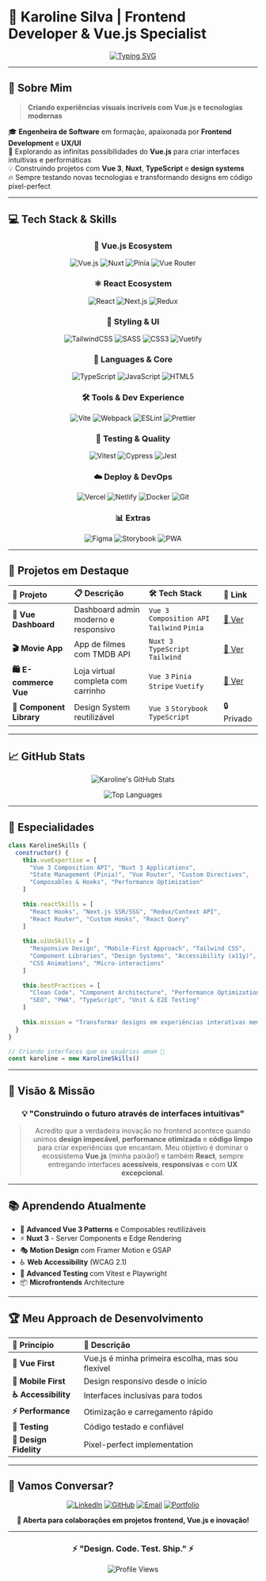 # 🎨 Karoline Silva | Frontend Developer & Vue.js Specialist

<div align="center">
  
[![Typing SVG](https://readme-typing-svg.herokuapp.com?font=Fira+Code&size=28&duration=3000&pause=1000&color=42D392&center=true&vCenter=true&width=600&lines=Frontend+Developer+%26+Vue.js+Specialist;Creating+Beautiful+User+Experiences;Vue.js+%7C+Nuxt+%7C+TypeScript;Transforming+Designs+into+Reality)](https://git.io/typing-svg)

</div>

---

## 🎯 **Sobre Mim**

> **Criando experiências visuais incríveis com Vue.js e tecnologias modernas**

🎓 **Engenheira de Software** em formação, apaixonada por **Frontend Development** e **UX/UI**  
🚀 Explorando as infinitas possibilidades do **Vue.js** para criar interfaces intuitivas e performáticas  
💡 Construindo projetos com **Vue 3**, **Nuxt**, **TypeScript** e **design systems**  
🔥 Sempre testando novas tecnologias e transformando designs em código pixel-perfect  

---

## 💻 **Tech Stack & Skills**

<div align="center">

### **💚 Vue.js Ecosystem**
![Vue.js](https://img.shields.io/badge/Vue.js-4FC08D?style=for-the-badge&logo=vue.js&logoColor=white)
![Nuxt](https://img.shields.io/badge/Nuxt-00DC82?style=for-the-badge&logo=nuxt.js&logoColor=white)
![Pinia](https://img.shields.io/badge/Pinia-FFD859?style=for-the-badge&logo=pinia&logoColor=black)
![Vue Router](https://img.shields.io/badge/Vue_Router-4FC08D?style=for-the-badge&logo=vue.js&logoColor=white)

### **⚛️ React Ecosystem**
![React](https://img.shields.io/badge/React-61DAFB?style=for-the-badge&logo=react&logoColor=black)
![Next.js](https://img.shields.io/badge/Next.js-000000?style=for-the-badge&logo=next.js&logoColor=white)
![Redux](https://img.shields.io/badge/Redux-764ABC?style=for-the-badge&logo=redux&logoColor=white)

### **🎨 Styling & UI**
![TailwindCSS](https://img.shields.io/badge/Tailwind_CSS-06B6D4?style=for-the-badge&logo=tailwind-css&logoColor=white)
![SASS](https://img.shields.io/badge/SASS-CC6699?style=for-the-badge&logo=sass&logoColor=white)
![CSS3](https://img.shields.io/badge/CSS3-1572B6?style=for-the-badge&logo=css3&logoColor=white)
![Vuetify](https://img.shields.io/badge/Vuetify-1867C0?style=for-the-badge&logo=vuetify&logoColor=white)

### **📝 Languages & Core**
![TypeScript](https://img.shields.io/badge/TypeScript-3178C6?style=for-the-badge&logo=typescript&logoColor=white)
![JavaScript](https://img.shields.io/badge/JavaScript-F7DF1E?style=for-the-badge&logo=javascript&logoColor=black)
![HTML5](https://img.shields.io/badge/HTML5-E34F26?style=for-the-badge&logo=html5&logoColor=white)

### **🛠️ Tools & Dev Experience**
![Vite](https://img.shields.io/badge/Vite-646CFF?style=for-the-badge&logo=vite&logoColor=white)
![Webpack](https://img.shields.io/badge/Webpack-8DD6F9?style=for-the-badge&logo=webpack&logoColor=black)
![ESLint](https://img.shields.io/badge/ESLint-4B32C3?style=for-the-badge&logo=eslint&logoColor=white)
![Prettier](https://img.shields.io/badge/Prettier-F7B93E?style=for-the-badge&logo=prettier&logoColor=black)

### **🧪 Testing & Quality**
![Vitest](https://img.shields.io/badge/Vitest-6E9F18?style=for-the-badge&logo=vitest&logoColor=white)
![Cypress](https://img.shields.io/badge/Cypress-17202C?style=for-the-badge&logo=cypress&logoColor=white)
![Jest](https://img.shields.io/badge/Jest-C21325?style=for-the-badge&logo=jest&logoColor=white)

### **☁️ Deploy & DevOps**
![Vercel](https://img.shields.io/badge/Vercel-000000?style=for-the-badge&logo=vercel&logoColor=white)
![Netlify](https://img.shields.io/badge/Netlify-00C7B7?style=for-the-badge&logo=netlify&logoColor=white)
![Docker](https://img.shields.io/badge/Docker-2496ED?style=for-the-badge&logo=docker&logoColor=white)
![Git](https://img.shields.io/badge/Git-F05032?style=for-the-badge&logo=git&logoColor=white)

### **📊 Extras**
![Figma](https://img.shields.io/badge/Figma-F24E1E?style=for-the-badge&logo=figma&logoColor=white)
![Storybook](https://img.shields.io/badge/Storybook-FF4785?style=for-the-badge&logo=storybook&logoColor=white)
![PWA](https://img.shields.io/badge/PWA-5A0FC8?style=for-the-badge&logo=pwa&logoColor=white)

</div>

---

## 🚀 **Projetos em Destaque**

<div align="center">

| 🎯 **Projeto** | 📋 **Descrição** | 🛠️ **Tech Stack** | 🔗 **Link** |
|:-------------|:----------------|:-----------------|:----------|
| **💚 Vue Dashboard** | Dashboard admin moderno e responsivo | `Vue 3` `Composition API` `Tailwind` `Pinia` | [🔗 Ver](https://github.com/KarolNutty/vue-dashboard) |
| **🎬 Movie App** | App de filmes com TMDB API | `Nuxt 3` `TypeScript` `Tailwind` | [🔗 Ver](https://github.com/KarolNutty/movie-app) |
| **🛍️ E-commerce Vue** | Loja virtual completa com carrinho | `Vue 3` `Pinia` `Stripe` `Vuetify` | [🔗 Ver](https://github.com/KarolNutty/ecommerce-vue) |
| **📱 Component Library** | Design System reutilizável | `Vue 3` `Storybook` `TypeScript` | 🔒 Privado |

</div>

---

## 📈 **GitHub Stats**

<div align="center">
  
![Karoline's GitHub Stats](https://github-readme-stats.vercel.app/api?username=KarolNutty&show_icons=true&theme=vue&hide_border=true&bg_color=0D1117&title_color=42D392&icon_color=42D392&text_color=FFFFFF)

![Top Languages](https://github-readme-stats.vercel.app/api/top-langs/?username=KarolNutty&layout=compact&theme=vue&hide_border=true&bg_color=0D1117&title_color=42D392&text_color=FFFFFF)

</div>

---

## 🎯 **Especialidades**

```javascript
class KarolineSkills {
  constructor() {
    this.vueExpertise = [
      "Vue 3 Composition API", "Nuxt 3 Applications", 
      "State Management (Pinia)", "Vue Router", "Custom Directives",
      "Composables & Hooks", "Performance Optimization"
    ]
    
    this.reactSkills = [
      "React Hooks", "Next.js SSR/SSG", "Redux/Context API",
      "React Router", "Custom Hooks", "React Query"
    ]
    
    this.uiUxSkills = [
      "Responsive Design", "Mobile-First Approach", "Tailwind CSS",
      "Component Libraries", "Design Systems", "Accessibility (a11y)",
      "CSS Animations", "Micro-interactions"
    ]
    
    this.bestPractices = [
      "Clean Code", "Component Architecture", "Performance Optimization",
      "SEO", "PWA", "TypeScript", "Unit & E2E Testing"
    ]
    
    this.mission = "Transformar designs em experiências interativas memoráveis"
  }
}

// Criando interfaces que os usuários amam 💚
const karoline = new KarolineSkills()
```

---

## 🌟 **Visão & Missão**

<div align="center">

### 💡 **"Construindo o futuro através de interfaces intuitivas"**

> Acredito que a verdadeira inovação no frontend acontece quando unimos **design impecável**, **performance otimizada** e **código limpo** para criar experiências que encantam. Meu objetivo é dominar o ecossistema **Vue.js** (minha paixão!) e também **React**, sempre entregando interfaces **acessíveis**, **responsivas** e com **UX excepcional**.

</div>

---

## 📚 **Aprendendo Atualmente**

- 🎨 **Advanced Vue 3 Patterns** e Composables reutilizáveis
- ⚡ **Nuxt 3** - Server Components e Edge Rendering
- 🎭 **Motion Design** com Framer Motion e GSAP
- ♿ **Web Accessibility** (WCAG 2.1)
- 🧪 **Advanced Testing** com Vitest e Playwright
- 📦 **Microfrontends** Architecture

---

## 🏆 **Meu Approach de Desenvolvimento**

<div align="center">

| 🎯 **Princípio** | 📝 **Descrição** |
|:----------------|:----------------|
| **💚 Vue First** | Vue.js é minha primeira escolha, mas sou flexível |
| **📱 Mobile First** | Design responsivo desde o início |
| **♿ Accessibility** | Interfaces inclusivas para todos |
| **⚡ Performance** | Otimização e carregamento rápido |
| **🧪 Testing** | Código testado e confiável |
| **🎨 Design Fidelity** | Pixel-perfect implementation |

</div>

---

## 🤝 **Vamos Conversar?**

<div align="center">

[![LinkedIn](https://img.shields.io/badge/LinkedIn-0077B5?style=for-the-badge&logo=linkedin&logoColor=white)](https://www.linkedin.com/in/karoline-silva-8070a634b/)
[![GitHub](https://img.shields.io/badge/GitHub-100000?style=for-the-badge&logo=github&logoColor=white)](https://github.com/KarolNutty)
[![Email](https://img.shields.io/badge/Email-D14836?style=for-the-badge&logo=gmail&logoColor=white)](mailto:seu-email@exemplo.com)
[![Portfolio](https://img.shields.io/badge/Portfolio-42D392?style=for-the-badge&logo=vercel&logoColor=white)](https://seu-portfolio.vercel.app)

**💬 Aberta para colaborações em projetos frontend, Vue.js e inovação!**

</div>

---

<div align="center">

### ⚡ **"Design. Code. Test. Ship."** ⚡

![Profile Views](https://komarev.com/ghpvc/?username=KarolNutty&color=42D392&style=for-the-badge)

</div>
